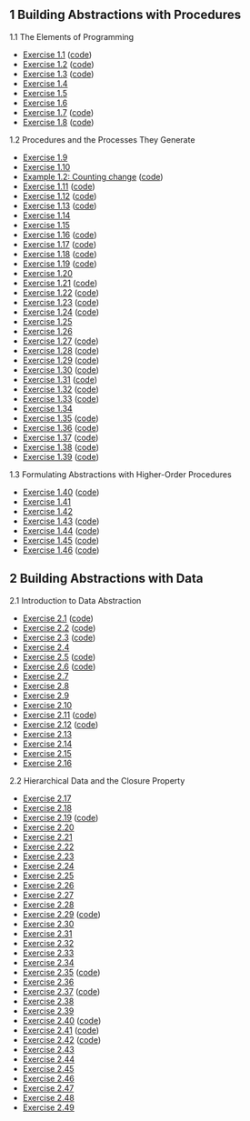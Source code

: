 ## 1 Building Abstractions with Procedures

1.1 The Elements of Programming

  * [Exercise 1.1](./Chapter%201/Exercise%201.01.md) ([code](../src/Chapter%201/Exercise%201.01.scm))
  * [Exercise 1.2](./Chapter%201/Exercise%201.02.md) ([code](../src/Chapter%201/Exercise%201.02.scm))
  * [Exercise 1.3](./Chapter%201/Exercise%201.03.md) ([code](../src/Chapter%201/Exercise%201.03.scm))
  * [Exercise 1.4](./Chapter%201/Exercise%201.04.md)
  * [Exercise 1.5](./Chapter%201/Exercise%201.05.md)
  * [Exercise 1.6](./Chapter%201/Exercise%201.06.md)
  * [Exercise 1.7](./Chapter%201/Exercise%201.07.md) ([code](../src/Chapter%201/Exercise%201.07.scm))
  * [Exercise 1.8](./Chapter%201/Exercise%201.08.md) ([code](../src/Chapter%201/Exercise%201.08.scm))

1.2 Procedures and the Processes They Generate

  * [Exercise 1.9](./Chapter%201/Exercise%201.09.md)
  * [Exercise 1.10](./Chapter%201/Exercise%201.10.md)
  * [Example 1.2: Counting change](./Chapter%201/Example%201.2:%20Counting%20change.md) ([code](../src/Chapter%201/Example%201.2:%20Counting%20change.scm))
  * [Exercise 1.11](./Chapter%201/Exercise%201.11.md) ([code](../src/Chapter%201/Exercise%201.11.scm))
  * [Exercise 1.12](./Chapter%201/Exercise%201.12.md) ([code](../src/Chapter%201/Exercise%201.12.scm))
  * [Exercise 1.13](./Chapter%201/Exercise%201.13.md) ([code](../src/Chapter%201/Exercise%201.13.scm))
  * [Exercise 1.14](./Chapter%201/Exercise%201.14.md)
  * [Exercise 1.15](./Chapter%201/Exercise%201.15.md)
  * [Exercise 1.16](./Chapter%201/Exercise%201.16.md) ([code](../src/Chapter%201/Exercise%201.16.scm))
  * [Exercise 1.17](./Chapter%201/Exercise%201.17.md) ([code](../src/Chapter%201/Exercise%201.17.scm))
  * [Exercise 1.18](./Chapter%201/Exercise%201.18.md) ([code](../src/Chapter%201/Exercise%201.18.scm))
  * [Exercise 1.19](./Chapter%201/Exercise%201.19.md) ([code](../src/Chapter%201/Exercise%201.19.scm))
  * [Exercise 1.20](./Chapter%201/Exercise%201.20.md)
  * [Exercise 1.21](./Chapter%201/Exercise%201.21.md) ([code](../src/Chapter%201/Exercise%201.21.scm))
  * [Exercise 1.22](./Chapter%201/Exercise%201.22.md) ([code](../src/Chapter%201/Exercise%201.22.scm))
  * [Exercise 1.23](./Chapter%201/Exercise%201.23.md) ([code](../src/Chapter%201/Exercise%201.23.scm))
  * [Exercise 1.24](./Chapter%201/Exercise%201.24.md) ([code](../src/Chapter%201/Exercise%201.24.scm))
  * [Exercise 1.25](./Chapter%201/Exercise%201.25.md)
  * [Exercise 1.26](./Chapter%201/Exercise%201.26.md)
  * [Exercise 1.27](./Chapter%201/Exercise%201.27.md) ([code](../src/Chapter%201/Exercise%201.27.scm))
  * [Exercise 1.28](./Chapter%201/Exercise%201.28.md) ([code](../src/Chapter%201/Exercise%201.28.scm))
  * [Exercise 1.29](./Chapter%201/Exercise%201.29.md) ([code](../src/Chapter%201/Exercise%201.29.scm))
  * [Exercise 1.30](./Chapter%201/Exercise%201.30.md) ([code](../src/Chapter%201/Exercise%201.30.scm))
  * [Exercise 1.31](./Chapter%201/Exercise%201.31.md) ([code](../src/Chapter%201/Exercise%201.31.scm))
  * [Exercise 1.32](./Chapter%201/Exercise%201.32.md) ([code](../src/Chapter%201/Exercise%201.32.scm))
  * [Exercise 1.33](./Chapter%201/Exercise%201.33.md) ([code](../src/Chapter%201/Exercise%201.33.scm))
  * [Exercise 1.34](./Chapter%201/Exercise%201.34.md)
  * [Exercise 1.35](./Chapter%201/Exercise%201.35.md) ([code](../src/Chapter%201/Exercise%201.35.scm))
  * [Exercise 1.36](./Chapter%201/Exercise%201.36.md) ([code](../src/Chapter%201/Exercise%201.36.scm))
  * [Exercise 1.37](./Chapter%201/Exercise%201.37.md) ([code](../src/Chapter%201/Exercise%201.37.scm))
  * [Exercise 1.38](./Chapter%201/Exercise%201.38.md) ([code](../src/Chapter%201/Exercise%201.38.scm))
  * [Exercise 1.39](./Chapter%201/Exercise%201.39.md) ([code](../src/Chapter%201/Exercise%201.39.scm))

1.3 Formulating Abstractions with Higher-Order Procedures

  * [Exercise 1.40](./Chapter%201/Exercise%201.40.md) ([code](../src/Chapter%201/Exercise%201.40.scm))
  * [Exercise 1.41](./Chapter%201/Exercise%201.41.md)
  * [Exercise 1.42](./Chapter%201/Exercise%201.42.md)
  * [Exercise 1.43](./Chapter%201/Exercise%201.43.md) ([code](../src/Chapter%201/Exercise%201.43.scm))
  * [Exercise 1.44](./Chapter%201/Exercise%201.44.md) ([code](../src/Chapter%201/Exercise%201.44.scm))
  * [Exercise 1.45](./Chapter%201/Exercise%201.45.md) ([code](../src/Chapter%201/Exercise%201.45.scm))
  * [Exercise 1.46](./Chapter%201/Exercise%201.46.md) ([code](../src/Chapter%201/Exercise%201.46.scm))

## 2 Building Abstractions with Data

2.1 Introduction to Data Abstraction

  * [Exercise 2.1](./Chapter%202/Exercise%202.01.md) ([code](../src/Chapter%202/Exercise%202.01.scm))
  * [Exercise 2.2](./Chapter%202/Exercise%202.02.md) ([code](../src/Chapter%202/Exercise%202.02.scm))
  * [Exercise 2.3](./Chapter%202/Exercise%202.03.md) ([code](../src/Chapter%202/Exercise%202.03.scm))
  * [Exercise 2.4](./Chapter%202/Exercise%202.04.md)
  * [Exercise 2.5](./Chapter%202/Exercise%202.05.md) ([code](../src/Chapter%202/Exercise%202.05.scm))
  * [Exercise 2.6](./Chapter%202/Exercise%202.06.md) ([code](../src/Chapter%202/Exercise%202.06.scm))
  * [Exercise 2.7](./Chapter%202/Exercise%202.07.md)
  * [Exercise 2.8](./Chapter%202/Exercise%202.08.md)
  * [Exercise 2.9](./Chapter%202/Exercise%202.09.md)
  * [Exercise 2.10](./Chapter%202/Exercise%202.10.md)
  * [Exercise 2.11](./Chapter%202/Exercise%202.11.md) ([code](../src/Chapter%202/Exercise%202.11.scm))
  * [Exercise 2.12](./Chapter%202/Exercise%202.12.md) ([code](../src/Chapter%202/Exercise%202.12.scm))
  * [Exercise 2.13](./Chapter%202/Exercise%202.13.md)
  * [Exercise 2.14](./Chapter%202/Exercise%202.14.md)
  * [Exercise 2.15](./Chapter%202/Exercise%202.15.md)
  * [Exercise 2.16](./Chapter%202/Exercise%202.16.md)


2.2  Hierarchical Data and the Closure Property

  * [Exercise 2.17](./Chapter%202/Exercise%202.17.md)
  * [Exercise 2.18](./Chapter%202/Exercise%202.18.md)
  * [Exercise 2.19](./Chapter%202/Exercise%202.19.md) ([code](../src/Chapter%202/Exercise%202.19.scm))
  * [Exercise 2.20](./Chapter%202/Exercise%202.20.md)
  * [Exercise 2.21](./Chapter%202/Exercise%202.21.md)
  * [Exercise 2.22](./Chapter%202/Exercise%202.22.md)
  * [Exercise 2.23](./Chapter%202/Exercise%202.23.md)
  * [Exercise 2.24](./Chapter%202/Exercise%202.24.md)
  * [Exercise 2.25](./Chapter%202/Exercise%202.25.md)
  * [Exercise 2.26](./Chapter%202/Exercise%202.26.md)
  * [Exercise 2.27](./Chapter%202/Exercise%202.27.md)
  * [Exercise 2.28](./Chapter%202/Exercise%202.28.md)
  * [Exercise 2.29](./Chapter%202/Exercise%202.29.md) ([code](../src/Chapter%202/Exercise%202.29.scm))
  * [Exercise 2.30](./Chapter%202/Exercise%202.30.md)
  * [Exercise 2.31](./Chapter%202/Exercise%202.31.md)
  * [Exercise 2.32](./Chapter%202/Exercise%202.32.md)
  * [Exercise 2.33](./Chapter%202/Exercise%202.33.md)
  * [Exercise 2.34](./Chapter%202/Exercise%202.34.md)
  * [Exercise 2.35](./Chapter%202/Exercise%202.35.md) ([code](../src/Chapter%202/Exercise%202.35.scm))
  * [Exercise 2.36](./Chapter%202/Exercise%202.36.md)
  * [Exercise 2.37](./Chapter%202/Exercise%202.37.md) ([code](../src/Chapter%202/Exercise%202.37.scm))
  * [Exercise 2.38](./Chapter%202/Exercise%202.38.md)
  * [Exercise 2.39](./Chapter%202/Exercise%202.39.md)
  * [Exercise 2.40](./Chapter%202/Exercise%202.40.md) ([code](../src/Chapter%202/Exercise%202.40.scm))
  * [Exercise 2.41](./Chapter%202/Exercise%202.41.md) ([code](../src/Chapter%202/Exercise%202.41.scm))
  * [Exercise 2.42](./Chapter%202/Exercise%202.42.md) ([code](../src/Chapter%202/Exercise%202.42.scm))
  * [Exercise 2.43](./Chapter%202/Exercise%202.43.md)
  * [Exercise 2.44](./Chapter%202/Exercise%202.44.md)
  * [Exercise 2.45](./Chapter%202/Exercise%202.45.md)
  * [Exercise 2.46](./Chapter%202/Exercise%202.46.md)
  * [Exercise 2.47](./Chapter%202/Exercise%202.47.md)
  * [Exercise 2.48](./Chapter%202/Exercise%202.48.md)
  * [Exercise 2.49](./Chapter%202/Exercise%202.49.md)

